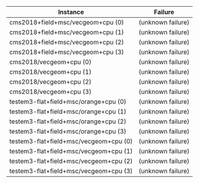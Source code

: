 | Instance                               | Failure           |
| -------------------------------------- | ----------------- |
| cms2018+field+msc/vecgeom+cpu (0)      | (unknown failure) |
| cms2018+field+msc/vecgeom+cpu (1)      | (unknown failure) |
| cms2018+field+msc/vecgeom+cpu (2)      | (unknown failure) |
| cms2018+field+msc/vecgeom+cpu (3)      | (unknown failure) |
| cms2018/vecgeom+cpu (0)                | (unknown failure) |
| cms2018/vecgeom+cpu (1)                | (unknown failure) |
| cms2018/vecgeom+cpu (2)                | (unknown failure) |
| cms2018/vecgeom+cpu (3)                | (unknown failure) |
| testem3-flat+field+msc/orange+cpu (0)  | (unknown failure) |
| testem3-flat+field+msc/orange+cpu (1)  | (unknown failure) |
| testem3-flat+field+msc/orange+cpu (2)  | (unknown failure) |
| testem3-flat+field+msc/orange+cpu (3)  | (unknown failure) |
| testem3-flat+field+msc/vecgeom+cpu (0) | (unknown failure) |
| testem3-flat+field+msc/vecgeom+cpu (1) | (unknown failure) |
| testem3-flat+field+msc/vecgeom+cpu (2) | (unknown failure) |
| testem3-flat+field+msc/vecgeom+cpu (3) | (unknown failure) |
